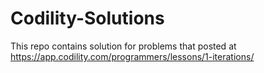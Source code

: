 # Codility-Solutions
This repo contains solution for problems that posted at https://app.codility.com/programmers/lessons/1-iterations/
